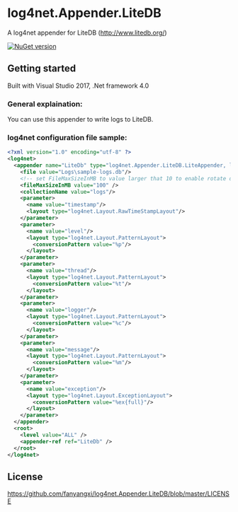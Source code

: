 # log4net.Appender.LiteDB
A log4net appender for LiteDB (http://www.litedb.org/)

[![NuGet version](https://badge.fury.io/nu/log4net.appender.litedb.svg)](https://badge.fury.io/nu/log4net.appender.litedb)

## Getting started
Built with Visual Studio 2017, .Net framework 4.0

### General explaination:
You can use this appender to write logs to LiteDB.

### log4net configuration file sample:
```xml
<?xml version="1.0" encoding="utf-8" ?>
<log4net>
  <appender name="LiteDb" type="log4net.Appender.LiteDB.LiteAppender, log4net.Appender.LiteDB">
    <file value="Logs\sample-logs.db"/>
	<!-- set FileMaxSizeInMB to value larger that 10 to enable rotate db file by size automatically -->
	<fileMaxSizeInMB value="100" />
    <collectionName value="logs"/>
    <parameter>
      <name value="timestamp"/>
      <layout type="log4net.Layout.RawTimeStampLayout"/>
    </parameter>
    <parameter>
      <name value="level"/>
      <layout type="log4net.Layout.PatternLayout">
        <conversionPattern value="%p"/>
      </layout>
    </parameter>
    <parameter>
      <name value="thread"/>
      <layout type="log4net.Layout.PatternLayout">
        <conversionPattern value="%t"/>
      </layout>
    </parameter>
    <parameter>
      <name value="logger"/>
      <layout type="log4net.Layout.PatternLayout">
        <conversionPattern value="%c"/>
      </layout>
    </parameter>
    <parameter>
      <name value="message"/>
      <layout type="log4net.Layout.PatternLayout">
        <conversionPattern value="%m"/>
      </layout>
    </parameter>
    <parameter>
      <name value="exception"/>
      <layout type="log4net.Layout.ExceptionLayout">
        <conversionPattern value="%ex{full}"/>
      </layout>
    </parameter>
  </appender>
  <root>
    <level value="ALL" />
    <appender-ref ref="LiteDb" />
  </root>
</log4net>
```

## License
https://github.com/fanyangxi/log4net.Appender.LiteDB/blob/master/LICENSE
